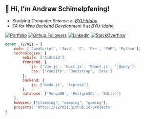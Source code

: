 👋 Hi, I'm Andrew Schimelpfening! 
---

- Studying *Computer Science* at *[BYU-Idaho](https://byui.edu)*
- *TA* for *Web Backend Development II* at *[BYU-Idaho](https://byui.edu)*

[![Portfolio](https://img.shields.io/badge/-Portfolio-brightgreen)](https://727021.github.io)
[![Github Followers](https://img.shields.io/github/followers/727021?label=Follow&style=social)](https://github.com/727021?tab=followers)
[![Linkedin](https://img.shields.io/badge/-aschim-blue?logo=Linkedin&logoColor=white&link=https://www.linkedin.com/in/andrewschim/)](https://www.linkedin.com/in/andrewschim/)
[![StackOverflow](https://img.shields.io/badge/-727021-orange?logo=stack-overflow&logoColor=white&link=https://stackoverflow.com/users/2031203/727021)](https://stackoverflow.com/users/2031203/727021)

```javascript
const _727021 = {
    code: ['JavaScript', 'Java', 'C', 'C++', 'PHP', 'Python'],
    technologies: {
        mobile: ['Android'],
        frontend: {
            js: ['Vue.js', 'Nuxt.js', 'React.js', 'jQuery'],
            css: ['Vuetify', 'Bootstrap', 'Sass']
        },
        backend: {
            js: ['Node.js', 'Express']
        },
        database: ['MongoDB', 'PostgreSQL', 'SQLite']
    },
    hobbies: ["climbing", "camping", "gaming"],
    projects: 'https://727021.github.io/projects'
}
```

<!--
**727021/727021** is a ✨ _special_ ✨ repository because its `README.md` (this file) appears on your GitHub profile.

Here are some ideas to get you started:

- 🔭 I’m currently working on ...
- 🌱 I’m currently learning ...
- 👯 I’m looking to collaborate on ...
- 🤔 I’m looking for help with ...
- 💬 Ask me about ...
- 📫 How to reach me: ...
- 😄 Pronouns: ...
- ⚡ Fun fact: ...
-->
